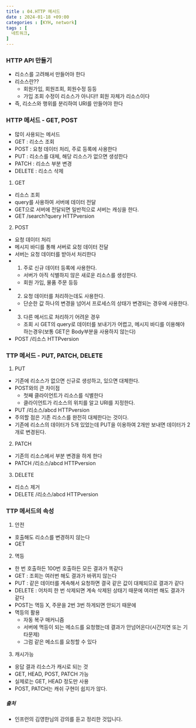 ```yaml
---
title : 04.HTTP 메서드
date : 2024-01-18 +09:00
categories : [KYH, network]
tags : [
  네트워크,
]
---
```

<!-- ![](/assets/img/Spring/aaaa.png){:style="border:1px solid #eaeaea; border-radius: 7px; padding: 0px;" } -->
<!-- ![](/assets/img/Performance Test/1-1.png){:style="width:1000px" } -->

### HTTP API 만들기
- 리소스를 고려해서 만들어야 한다
- 리소스란??
  - 회원가입, 회원조회, 회원수정 등등
  - 가입 조회 수정이 리소스가 아니다!! 회원 자체가 리소스이다
- 즉, 리소스와 행위를 분리하여 URI를 만들어야 한다

### HTTP 메서드 - GET, POST
- 많이 사용되는 메서드
- GET : 리소스 조회
- POST : 요청 데이터 처리, 주로 등록에 사용한다
- PUT : 리소스를 대체, 해당 리소스가 없으면 생성한다
- PATCH : 리소스 부분 변경
- DELETE : 리소스 삭제

1. GET
- 리소스 조회
- query를 사용하여 서버에 데이터 전달
- GET으로 서버에 전달되면 일반적으로 서버는 캐싱을 한다.
- GET /search?query HTTPversion

2. POST
- 요청 데이터 처리
- 메시지 바디를 통해 서버로 요청 데이터 전달
- 서버는 요청 데이터를 받아서 처리한다
- 1) 주로 신규 데이터 등록에 사용한다.
  - 서버가 아직 식별하지 않은 새로운 리소스를 생성한다.
  - 회원 가입, 물품 주문 등등
- 2) 요청 데이터를 처리하는데도 사용한다.
  - 단순한 값 하나의 변경을 넘어서 프로세스의 상태가 변경되는 경우에 사용한다.
- 3) 다른 메서드로 처리하기 어려운 경우
  - 조회 시 GET의 query로 데이터를 보내기가 어렵고, 메시지 바디를 이용해야 하는경우(보통 GET은 Body부분을 사용하지 않는다)
- POST /리소스 HTTPversion

### TTP 메서드 - PUT, PATCH, DELETE

1. PUT
- 기존에 리소스가 없으면 신규로 생성하고, 있으면 대체한다.
- POST와의 큰 차이점
  - 첫째 클라이언트가 리소스를 식별한다 
  - 클라이언트가 리소스의 위치를 알고 URI를 지정한다.
- PUT /리소스/abcd HTTPversion
- 주의할 점은 기존 리소스를 완전히 대체한다는 것이다.
- 기존에 리소스의 데이터가 5개 있었는데 PUT을 이용하여 2개만 보내면 데이터가 2개로 변경된다.

2. PATCH
- 기존의 리소스에서 부분 변경을 하게 한다
- PATCH /리소스/abcd HTTPversion

3. DELETE
- 리소스 제거
- DELETE /리소스/abcd HTTPversion

### TTP 메서드의 속성

1. 안전
- 호출해도 리소스를 변경하지 않는다
- GET

2. 멱등
- 한 번 호출하든 100번 호출하든 모든 결과가 똑같다
- GET : 조회는 여러번 해도 결과가 바뀌지 않는다
- PUT : 같은 데이터를 계속해서 요청하면 결국 같은 값이 대체되므로 결과가 같다
- DELETE : 어차피 한 번 삭제되면 계속 삭제된 상태기 때문에 여러번 해도 결과가 같다
- POST는 멱등 X, 주문을 2번 3번 하게되면 안되기 때문에
- 멱등의 활용
  - 자동 복구 매커니즘
  - 서버에 멱등이 되는 메소드를 요청했는데 결과가 안넘어온다(시간지연 또는 기타문제)
  - 그럼 같은 메소드를 요청할 수 있다

3. 캐시가능
- 응답 결과 리소스가 캐시로 되는 것
- GET, HEAD, POST, PATCH 가능
- 실제로는 GET, HEAD 정도만 사용
- POST, PATCH는 캐쉬 구현이 쉽지가 않다.

##### 출처
- 인프런의 김영한님의 강의를 듣고 정리한 것입니다.
